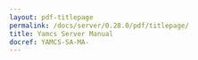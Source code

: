 ```yaml
---
layout: pdf-titlepage
permalink: /docs/server/0.28.0/pdf/titlepage/
title: Yamcs Server Manual
docref: YAMCS-SA-MA-
---
```


